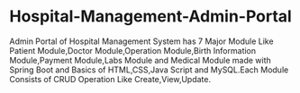 # Hospital-Management-Admin-Portal
Admin Portal of Hospital Management System has 7 Major Module Like Patient Module,Doctor Module,Operation Module,Birth Information Module,Payment Module,Labs Module and Medical Module made with Spring Boot and Basics of HTML,CSS,Java Script and MySQL.Each Module Consists of CRUD Operation Like Create,View,Update.
